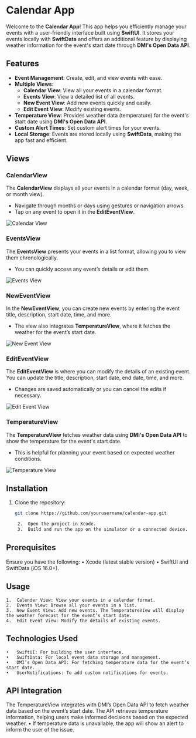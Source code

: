 # Calendar App

Welcome to the **Calendar App**! This app helps you efficiently manage your events with a user-friendly interface built using **SwiftUI**. It stores your events locally with **SwiftData** and offers an additional feature by displaying weather information for the event's start date through **DMI's Open Data API**.

## Features

- **Event Management**: Create, edit, and view events with ease.
- **Multiple Views**:
  - **Calendar View**: View all your events in a calendar format.
  - **Events View**: View a detailed list of all events.
  - **New Event View**: Add new events quickly and easily.
  - **Edit Event View**: Modify existing events.
- **Temperature View**: Provides weather data (temperature) for the event's start date using **DMI's Open Data API**.
- **Custom Alert Times**: Set custom alert times for your events.
- **Local Storage**: Events are stored locally using **SwiftData**, making the app fast and efficient.

## Views

### CalendarView
The **CalendarView** displays all your events in a calendar format (day, week, or month view).

- Navigate through months or days using gestures or navigation arrows.
- Tap on any event to open it in the **EditEventView**.

<!-- Insert CalendarView screenshot here -->
![Calendar View](screenshots/calendar-view.png)  <!-- Replace this with your actual screenshot path -->

### EventsView
The **EventsView** presents your events in a list format, allowing you to view them chronologically.

- You can quickly access any event’s details or edit them.

<!-- Insert EventsView screenshot here -->
![Events View](screenshots/events-view.png)  <!-- Replace this with your actual screenshot path -->

### NewEventView
In the **NewEventView**, you can create new events by entering the event title, description, start date, time, and more.

- The view also integrates **TemperatureView**, where it fetches the weather for the event’s start date.

<!-- Insert NewEventView screenshot here -->
![New Event View](screenshots/new-event-view.png)  <!-- Replace this with your actual screenshot path -->

### EditEventView
The **EditEventView** is where you can modify the details of an existing event. You can update the title, description, start date, end date, time, and more.

- Changes are saved automatically or you can cancel the edits if necessary.

<!-- Insert EditEventView screenshot here -->
![Edit Event View](screenshots/edit-event-view.png)  <!-- Replace this with your actual screenshot path -->

### TemperatureView
The **TemperatureView** fetches weather data using **DMI's Open Data API** to show the temperature for the event's start date.

- This is helpful for planning your event based on expected weather conditions.

<!-- Insert TemperatureView screenshot here -->
![Temperature View](screenshots/temperature-view.png)  <!-- Replace this with your actual screenshot path -->

## Installation

1. Clone the repository:
   ```bash
   git clone https://github.com/yourusername/calendar-app.git

	2.	Open the project in Xcode.
	3.	Build and run the app on the simulator or a connected device.

## Prerequisites

Ensure you have the following:
	•	Xcode (latest stable version)
	•	SwiftUI and SwiftData (iOS 16.0+).

## Usage
	1.	Calendar View: View your events in a calendar format.
	2.	Events View: Browse all your events in a list.
	3.	New Event View: Add new events. The TemperatureView will display the weather forecast for the event’s start date.
	4.	Edit Event View: Modify the details of existing events.

## Technologies Used
	•	SwiftUI: For building the user interface.
	•	SwiftData: For local event data storage and management.
	•	DMI’s Open Data API: For fetching temperature data for the event’s start date.
	•	UserNotifications: To add custom notifications for events.

## API Integration

The TemperatureView integrates with DMI’s Open Data API to fetch weather data based on the event’s start date. The API retrieves temperature information, helping users make informed decisions based on the expected weather.
	•	If temperature data is unavailable, the app will show an alert to inform the user of the issue.
